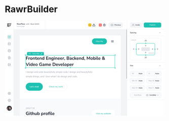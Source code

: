# RawrBuilder

<img src="https://github.com/rawr-code/rawr-builder/blob/main/preview.png" alt="banner">
